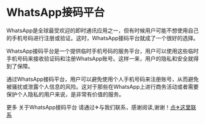 # WhatsApp接码平台

WhatsApp是全球最受欢迎的即时通讯应用之一，但有时候用户可能不想使用自己的手机号码进行注册或验证。这时，WhatsApp接码平台就成了一个很好的选择。

WhatsApp接码平台是一个提供临时手机号码的服务平台，用户可以使用这些临时手机号码来接收验证码和注册WhatsApp账号。这样一来，用户的隐私和安全就得到了保障。

通过WhatsApp接码平台，用户可以避免使用个人手机号码来注册账号，从而避免被骚扰或泄露个人信息的风险。这对于那些在WhatsApp上进行商务活动或者需要保护个人隐私的用户来说，是非常有价值的服务。

更多 关于WhatsApp接码平台 请通过✈与我们联系，感谢阅读,谢谢！[点✈这里联系](https://t.me/jsksbsjsjp)